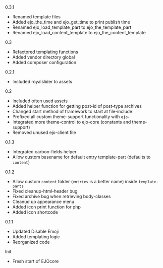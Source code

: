 0.3.1
- Renamed template files
- Added ejo_the_time and ejo_get_time to print publish time
- Renamed ejo_load_template_part to ejo_the_template_part
- Renamed ejo_load_content_template to ejo_the_content_template

0.3
- Refactored templating functions
- Added vendor directory global
- Added composer configuration

0.2.1
- Included royalslider to assets

0.2
- Included often used assets
- Added helper function for getting post-id of post-type archives
- Changed start method of framework to start at file-include
- Prefixed all custom theme-support functionality with `ejo-`
- Integrated more theme-control to ejo-core (constants and theme-support)
- Removed unused ejo-client file

0.1.3
- Integrated carbon-fields helper
- Allow custom basename for default entry template-part (defaults to `content`)

0.1.2
- Allow custom `content` folder (`entries` is a better name) inside `template-parts`
- Fixed cleanup-html-header bug
- Fixed archive bug when retrieving body-classes
- Cleanud up appearance menu
- Added icon print function for php
- Added icon shortcode

0.1.1
- Updated Disable Emoji
- Added templating logic
- Reorganized code

Init
- Fresh start of EJOcore